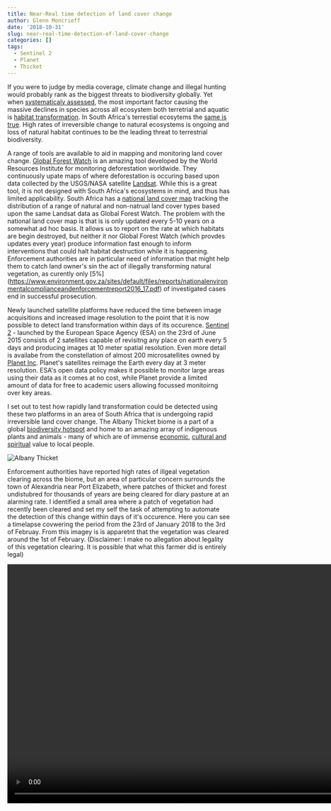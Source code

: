 ```yaml
---
title: Near-Real time detection of land cover change
author: Glenn Moncrieff
date: '2018-10-31'
slug: near-real-time-detection-of-land-cover-change
categories: []
tags:
  - Sentinel 2
  - Planet
  - Thicket
---
```


If you were to judge by media coverage, climate change and illegal hunting would probably rank as the biggest threats to biodiversity globally. Yet when [systematicaly assessed](https://www.worldwildlife.org/pages/living-planet-report-2018), the most important factor causing the massive declines in species across all ecosystem both terretrial and aquatic is [habitat transformation](https://www.ipbes.net/assessment-reports/ldr). In South Africa's terrestial ecosytems the [same is true](https://www.sanbi.org/biodiversity/building-knowledge/biodiversity-monitoring-assessment/national-biodiversity-assessment/). High rates of irreversible change to natural ecosystems is ongoing and loss of natural habitat continues to be the leading threat to terrestrial biodiversity.

A range of tools are available to aid in mapping and monitoring land cover change. [Global Forest Watch](https://www.globalforestwatch.org/) is an amazing tool developed by the World Resources Institute for monitoring deforestation worldwide. They continuously upate maps of where deforestation is occuring based upon data collected by the USGS/NASA satellite [Landsat](https://landsat.usgs.gov/). While this is a great tool, it is not designed with South Africa's ecosystems in mind, and thus has limited applicability. South Africa has a [national land cover map](http://bgis.sanbi.org/DEA_Landcover/project.asp) tracking the distribution of a range of natural and non-natrual land cover types based upon the same Landsat data as Global Forest Watch. The problem with the national land cover map is that is is only updated every 5-10 years on a somewhat ad hoc basis. It allows us to report on the rate at which habitats are begin destroyed, but neither it nor Global Forest Watch (which provdes updates every year) produce information fast enough to inform interventions that could halt habitat destruction while it is happening. Enforcement authorities are in particular need of information that might help them to catch land owner's sin the act of illegally transforming natural vegetation, as curently only [5%] (https://www.environment.gov.za/sites/default/files/reports/nationalenvironmentalcomplianceandenforcementreport2016_17.pdf) of investigated cases end in successful prosecution.

Newly launched satellite platforms have reduced the time between image acquisitions and increased image resolution to the point that it is now possible to detect land transformation within days of its occurence. [Sentinel 2](https://sentinel.esa.int/web/sentinel/missions/sentinel-2) - launched by the European Space Agency (ESA) on the 23rd of June 2015 consists of 2 satellites capable of revisitng any place on earth every 5 days and producing images at 10 meter spatial resolution. Even more detail is availabe from the constellation of almost 200 microsatellites owned by [Planet Inc](https://www.planet.com). Planet's satellites reimage the Earth every day at 3 meter resolution. ESA's open data policy makes it possible to monitor large areas using their data as it comes at no cost, while Planet provide a limited amount of data for free to academic users allowing focussed monitoirng over key areas. 

I set out to test how rapidly land transformation could be detected using these two platforms in an area of South Africa that is undergoing rapid irreversible land cover change. The Albany Thicket biome is a part of a global [biodiversity hotspot](https://www.conservation.org/global/ci_south_africa/where-we-work/maputaland-pondoland-albany/Pages/maputaland-pondoland-albany-hotspot.aspx) and home to an amazing array of indigenous plants and animals - many of which are of immense [economic](https://www.sciencedirect.com/science/article/pii/S2212041617303960), [cultural and spiritual](http://www.scielo.org.za/scielo.php?pid=S0038-23532012000300016&script=sci_abstract&tlng=en) value to local people. 

![Albany Thicket](/images/thicket.jpg "The Albany thicket biome")

Enforcement authorities have reported high rates of illgeal vegetation clearing across the biome, but an area of particular concern surrounds the town of Alexandria near Port Elizabeth, where patches of thicket and forest undistubred for thousands of years are being cleared for diary pasture at an alarming rate.  I identified a small area where a patch of vegetation had recently been cleared and set my self the task of attempting to automate the detection of this change within days of it's occurence. Here you can see a timelapse covwering the period from the 23rd of January 2018 to the 3rd of Februay. From this imagey is is apparetnt that the vegetation was cleared around the 1st of February. (Disclaimer: I make no allegation about legality of this vegetation clearing. It is possible that what this farmer did is entirely legal) 

<video width="960" height="540" src="https://storage.googleapis.com/planet-t2/alex_demo-ekBrsNxiR/movie.mp4" />

All the code to reproduce my analysis is available at this github repo. But her eis a quick brekadown fo how I went about this:
First I downloaded all the data availalbe for this area for Planet and Sentinel 2 from when their records began until the 31st of March - about 2 months after the clearing event). This amounts to about 2 years of data for each. In the end I had around 120 images to analyse from Planet and 50 from Sentinel 2. THen I need to correct the raw data from level 1 data, or what the sensor sees at the top of the atmospehre, to surfacne reflectacen - what the earths surface looks like without the interference of the atmospehre. this is done by correcting the data for the effects of things like clouds, haze, the varyin agnle and intensity of the sun's illuminations, and topography. Fortuantly PLanet have done this for me already and I can simply download their surface reflectance data. Sentinel provide a tool SEn2Cor which you can run on level 1 imagery to calculate surface refelcetacne. 
Then using the processed surface reflectance data I calucate a measure of vegetation greeness caleed NDVI or Normalized Vegetation difference Index. NDVI is a measure of hw much photosynthietic activty there is. A high NDVI value (near 1) indivcate lush vegetation like a forest, a low value (around 0.2) indicated bare soil. A sudden drop in NDVI indicate a reduction in photosynthesis, and may be related to vegetation loss.
Nown what I have is a stack of images fof NDVI for a seires of dates across the region I wish to monitor

(insert iamge)

These data are the basis upon which we detect land transformation using an algoritmth called BFAST (Breaks For Additive Season and Trend). BFast works by defining in aperiod in which we know vegetation to be stable and not subject to transformation. The trends and behavour of NDVI through time within this period is used to build of model of what the expectated pattern ought to look like if this vegetation where to continue to function similarly. 

image

we then project expected NDVI patterns into the future and compare these to new data as they are acquired. 

image

If the new data excceds our expectation by some threshold we flag this as an anomlay and a potenital case of land cover change.

image

THis is the procdudre that was followed using the Sentinel 2 and Planet data. We build models usig data up to the 31st of december 2018 and monitored from chagen from the 1st of Jaunray 2018 onwards. Using the Planet data I was able to detect the land transfomation we were interested in within 1 to 2 days of it's occuerence! This is what the actual data look like. The breakpoint is detected on day 33 of the year - or the 2nd of Feb. Remember the raw images showed the change ocrrruing onthe the 1st.

image

Running the over the whole area of intered shows how we can accuratly outline the clearing and automate the detecint of aras that are cleared. This porcess is not perfect. You can see how we outline some araeas that have not been transofmred, and simialry it is likely that we will fail to detect some areas that have been cleared.

image

It takes around a month after clearing to detect the event using Sentinel data, but it also provides a good outline of areas that have chagne during the monitoreing period. By the 31st of March clearing had been accurately detected in the areas we are concered with, and an addiotnal areas to the north that I ha not been previously aware of.

image

I think this is really promising. Satellite imagery has advacned enrouemly in the last few year. We are now at a point where we have the imageyry avaialbe to identify land cover change within days of it's occurence. Of cousre it is not possible to manulayy search thourgh images and comapre each day, thus we need algorithms like those I have demonstared to help with this process. I dont think we can fully automate this, there will always be the need for humans inth e loop to confirm detectjon ands theow away flase positives. We have some grants that are currently being reveiwed in whih we prosed to further develop this technology and roll it out over large areas. Ifnthings comes together you will see this approach in a thciket near you soon.







